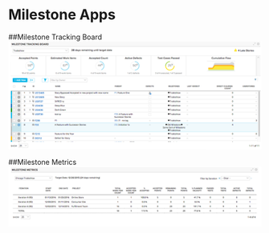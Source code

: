 # Milestone Apps

##Milestone Tracking Board
![ScreenShot](/images/milestone-tracking-board.png)

##Milestone Metrics
![ScreenShot](/images/milestone-metrics.png)